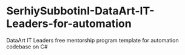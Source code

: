 # SerhiySubbotinI-DataArt-IT-Leaders-for-automation
DataArt IT Leaders free mentorship program template for automation codebase on C#
